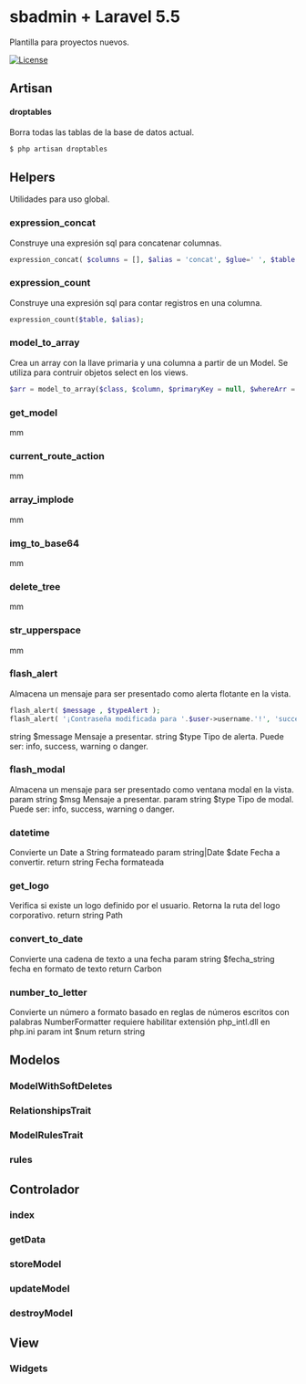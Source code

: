 sbadmin + Laravel 5.5
=====================
Plantilla para proyectos nuevos.

<!-- > **Note:* . -->

[![License](https://poser.pugx.org/markrogoyski/math-php/license)](https://packagist.org/packages/markrogoyski/math-php)


## Artisan

#### droptables
 Borra todas las tablas de la base de datos actual.

```bash
$ php artisan droptables
```


## Helpers
 Utilidades para uso global.

### expression_concat
 Construye una expresión sql para concatenar columnas.

```php
expression_concat( $columns = [], $alias = 'concat', $glue=' ', $table = null );
```

### expression_count
 Construye una expresión sql para contar registros en una columna.

```php
expression_count($table, $alias);
```

### model_to_array
 Crea un array con la llave primaria y una columna a partir de un Model. Se utiliza para contruir objetos select en los views.

```php
$arr = model_to_array($class, $column, $primaryKey = null, $whereArr = []);
```

### get_model
 mm

### current_route_action
 mm
 
### array_implode
 mm
 
### img_to_base64
 mm

### delete_tree
 mm
 
### str_upperspace
 mm
 
### flash_alert

 Almacena un mensaje para ser presentado como alerta flotante en la vista.

```php
flash_alert( $message , $typeAlert );
flash_alert( '¡Contraseña modificada para '.$user->username.'!', 'success' );
```

string $message  Mensaje a presentar.
string $type Tipo de alerta. Puede ser: info, success, warning o danger.

### flash_modal

Almacena un mensaje para ser presentado como ventana modal en la vista.
 param string $msg Mensaje a presentar.
 param string $type Tipo de modal. Puede ser: info, success, warning o danger.

### datetime

 Convierte un Date a String formateado
  param string|Date $date Fecha a convertir.
  return string Fecha formateada

### get_logo

 Verifica si existe un logo definido por el usuario. Retorna la ruta del logo corporativo.
  return string Path

### convert_to_date

 Convierte una cadena de texto a una fecha
  param string $fecha_string fecha en formato de texto
  return Carbon

### number_to_letter

 Convierte un número a formato basado en reglas de números escritos con palabras
 NumberFormatter requiere habilitar extensión php_intl.dll en php.ini
  param  int $num
  return string


## Modelos

### ModelWithSoftDeletes

### RelationshipsTrait

### ModelRulesTrait

### rules



## Controlador

### index

### getData

### storeModel

### updateModel

### destroyModel



## View

### Widgets
